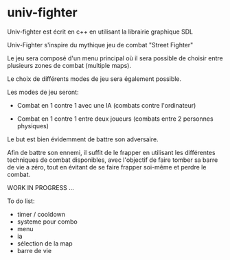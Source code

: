 # univ-fighter

Univ-fighter est écrit en c++ en utilisant la librairie graphique SDL

Univ-Fighter s'inspire du mythique jeu de combat "Street Fighter"

Le jeu sera composé d'un menu principal où il sera possible de choisir entre plusieurs zones de combat (multiple maps).

Le choix de différents modes de jeu sera également possible.


Les modes de jeu seront:

- Combat en 1 contre 1 avec une IA (combats contre l'ordinateur)

- Combat en 1 contre 1 entre deux joueurs (combats entre 2 personnes physiques)

Le but est bien évidemment de battre son adversaire.

Afin de battre son ennemi, il suffit de le frapper en utilisant les différentes techniques de combat disponibles, avec l'objectif de faire tomber sa barre de vie a zéro, tout en évitant de se faire frapper soi-même et perdre le combat.




WORK IN PROGRESS ...

To do list:

- timer / cooldown 
- systeme pour combo
- menu
- ia
- sélection de la map
- barre de vie
